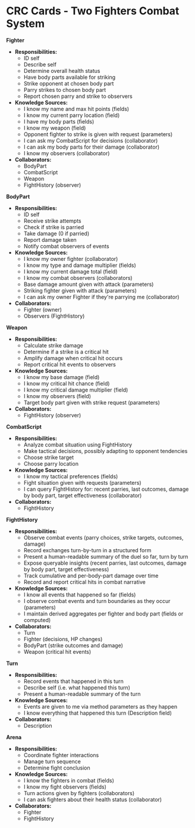 # CRC Cards - Two Fighters Combat System

**Fighter**
- **Responsibilities:**
  - ID self
  - Describe self
  - Determine overall health status
  - Have body parts available for striking
  - Strike opponent at chosen body part
  - Parry strikes to chosen body part
  - Report chosen parry and strike to observers
- **Knowledge Sources:**
  - I know my name and max hit points (fields)
  - I know my current parry location (field)
  - I have my body parts (fields)
  - I know my weapon (field)
  - Opponent fighter to strike is given with request (parameters)
  - I can ask my CombatScript for decisions (collaborator)
  - I can ask my body parts for their damage (collaborator)
  - I know my observers (collaborator)
- **Collaborators:**
  - BodyPart
  - CombatScript
  - Weapon
  - FightHistory (observer)

**BodyPart**
- **Responsibilities:**
  - ID self
  - Receive strike attempts
  - Check if strike is parried
  - Take damage (0 if parried)
  - Report damage taken
  - Notify combat observers of events
- **Knowledge Sources:**
  - I know my owner fighter (collaborator)
  - I know my type and damage multiplier (fields)
  - I know my current damage total (field)
  - I know my combat observers (collaborators)
  - Base damage amount given with attack (parameters)
  - Striking fighter given with attack (parameters)
  - I can ask my owner Fighter if they're parrying me (collaborator)
- **Collaborators:**
  - Fighter (owner)
  - Observers (FightHistory)

**Weapon**
- **Responsibilities:**
  - Calculate strike damage 
  - Determine if a strike is a critical hit
  - Amplify damage when critical hit occurs 
  - Report critical hit events to observers
- **Knowledge Sources:**
  - I know my base damage (field)
  - I know my critical hit chance (field)
  - I know my critical damage multiplier (field) 
  - I know my observers (field)
  - Target body part given with strike request (parameters)
- **Collaborators:**
  - FightHistory (observer)

**CombatScript**
- **Responsibilities:**
  - Analyze combat situation using FightHistory
  - Make tactical decisions, possibly adapting to opponent tendencies
  - Choose strike target
  - Choose parry location
- **Knowledge Sources:**
  - I know my tactical preferences (fields)
  - Fight situation given with requests (parameters)
  - I can query FightHistory for: recent parries, last outcomes, damage by body part, target effectiveness (collaborator)
- **Collaborators:**
  - FightHistory

**FightHistory**
- **Responsibilities:**
  - Observe combat events (parry choices, strike targets, outcomes, damage)
  - Record exchanges turn-by-turn in a structured form
  - Present a human-readable summary of the duel so far, turn by turn
  - Expose queryable insights (recent parries, last outcomes, damage by body part, target effectiveness)
  - Track cumulative and per-body-part damage over time
  - Record and report critical hits in combat narrative 
- **Knowledge Sources:**
  - I know all events that happened so far (fields)
  - I observe combat events and turn boundaries as they occur (parameters)
  - I maintain derived aggregates per fighter and body part (fields or computed)
- **Collaborators:**
  - Turn
  - Fighter (decisions, HP changes)
  - BodyPart (strike outcomes and damage)
  - Weapon (critical hit events)

**Turn**
- **Responsibilities:**
  - Record events that happened in this turn
  - Describe self (i.e. what happened this turn)
  - Present a human-readable summary of the turn
- **Knowledge Sources:**
  - Events are given to me via method parameters as they happen
  - I know everything that happened this turn (Description field)
- **Collaborators:**
  - Description

**Arena**
- **Responsibilities:**
  - Coordinate fighter interactions
  - Manage turn sequence
  - Determine fight conclusion
- **Knowledge Sources:**
  - I know the fighters in combat (fields)
  - I know my fight observers (fields)
  - Turn actions given by fighters (collaborators)
  - I can ask fighters about their health status (collaborator)
- **Collaborators:**
  - Fighter
  - FightHistory
